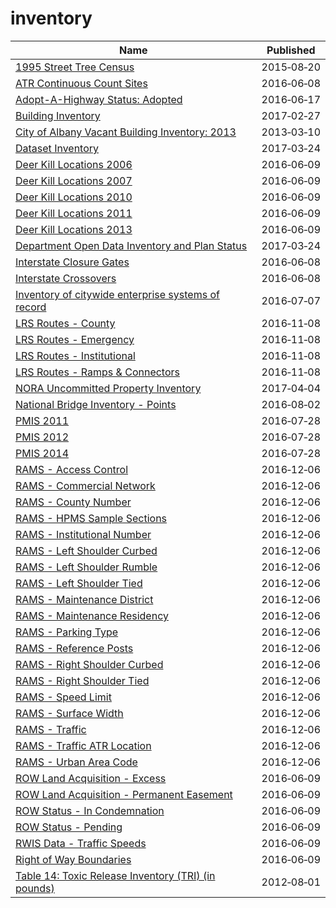 # inventory

Name | Published
---- | ---------
[1995 Street Tree Census](../datasets/kyad-zm4j.md) | 2015&#x2011;08&#x2011;20
[ATR Continuous Count Sites](../datasets/j7g2-w7xc.md) | 2016&#x2011;06&#x2011;08
[Adopt-A-Highway Status: Adopted](../datasets/a7dy-242q.md) | 2016&#x2011;06&#x2011;17
[Building Inventory](../datasets/utd5-tdr2.md) | 2017&#x2011;02&#x2011;27
[City of Albany Vacant Building Inventory: 2013](../datasets/nv2j-hmda.md) | 2013&#x2011;03&#x2011;10
[Dataset Inventory](../datasets/y8fp-fbf5.md) | 2017&#x2011;03&#x2011;24
[Deer Kill Locations 2006](../datasets/qu3k-zwp8.md) | 2016&#x2011;06&#x2011;09
[Deer Kill Locations 2007](../datasets/i2pa-xk8y.md) | 2016&#x2011;06&#x2011;09
[Deer Kill Locations 2010](../datasets/xcu6-b2ty.md) | 2016&#x2011;06&#x2011;09
[Deer Kill Locations 2011](../datasets/tffi-yvjr.md) | 2016&#x2011;06&#x2011;09
[Deer Kill Locations 2013](../datasets/gjb9-cjen.md) | 2016&#x2011;06&#x2011;09
[Department Open Data Inventory and Plan Status](../datasets/tzir-jbhj.md) | 2017&#x2011;03&#x2011;24
[Interstate Closure Gates](../datasets/25x6-mtdd.md) | 2016&#x2011;06&#x2011;08
[Interstate Crossovers](../datasets/u3nj-7s36.md) | 2016&#x2011;06&#x2011;08
[Inventory of citywide enterprise systems of record](../datasets/ebux-gcnq.md) | 2016&#x2011;07&#x2011;07
[LRS Routes - County](../datasets/mbr3-g4z3.md) | 2016&#x2011;11&#x2011;08
[LRS Routes - Emergency](../datasets/gr4b-twgm.md) | 2016&#x2011;11&#x2011;08
[LRS Routes - Institutional](../datasets/puz7-2jji.md) | 2016&#x2011;11&#x2011;08
[LRS Routes - Ramps & Connectors](../datasets/tjiu-7wn5.md) | 2016&#x2011;11&#x2011;08
[NORA Uncommitted Property Inventory](../datasets/5ktx-e9wc.md) | 2017&#x2011;04&#x2011;04
[National Bridge Inventory - Points](../datasets/idc9-ny42.md) | 2016&#x2011;08&#x2011;02
[PMIS 2011](../datasets/uxte-8pwb.md) | 2016&#x2011;07&#x2011;28
[PMIS 2012](../datasets/3kdi-g2dx.md) | 2016&#x2011;07&#x2011;28
[PMIS 2014](../datasets/66kf-n2cf.md) | 2016&#x2011;07&#x2011;28
[RAMS - Access Control](../datasets/9ehx-738h.md) | 2016&#x2011;12&#x2011;06
[RAMS - Commercial Network](../datasets/8k78-g739.md) | 2016&#x2011;12&#x2011;06
[RAMS - County Number](../datasets/qekk-46ub.md) | 2016&#x2011;12&#x2011;06
[RAMS - HPMS Sample Sections](../datasets/csec-w5z4.md) | 2016&#x2011;12&#x2011;06
[RAMS - Institutional Number](../datasets/mdc9-qh2x.md) | 2016&#x2011;12&#x2011;06
[RAMS - Left Shoulder Curbed](../datasets/4hd4-c29b.md) | 2016&#x2011;12&#x2011;06
[RAMS - Left Shoulder Rumble](../datasets/yba6-3ftt.md) | 2016&#x2011;12&#x2011;06
[RAMS - Left Shoulder Tied](../datasets/bqgj-ke6w.md) | 2016&#x2011;12&#x2011;06
[RAMS - Maintenance District](../datasets/tyzc-tyap.md) | 2016&#x2011;12&#x2011;06
[RAMS - Maintenance Residency](../datasets/5fbb-kt2v.md) | 2016&#x2011;12&#x2011;06
[RAMS - Parking Type](../datasets/6jbr-t2z7.md) | 2016&#x2011;12&#x2011;06
[RAMS - Reference Posts](../datasets/vitm-v5aq.md) | 2016&#x2011;12&#x2011;06
[RAMS - Right Shoulder Curbed](../datasets/rq8p-pukd.md) | 2016&#x2011;12&#x2011;06
[RAMS - Right Shoulder Tied](../datasets/mmda-skkx.md) | 2016&#x2011;12&#x2011;06
[RAMS - Speed Limit](../datasets/gvch-5jxi.md) | 2016&#x2011;12&#x2011;06
[RAMS - Surface Width](../datasets/6h43-35jm.md) | 2016&#x2011;12&#x2011;06
[RAMS - Traffic](../datasets/xn57-w4cv.md) | 2016&#x2011;12&#x2011;06
[RAMS - Traffic ATR Location](../datasets/iben-kk8i.md) | 2016&#x2011;12&#x2011;06
[RAMS - Urban Area Code](../datasets/8jn5-wpse.md) | 2016&#x2011;12&#x2011;06
[ROW Land Acquisition - Excess](../datasets/i9ip-shje.md) | 2016&#x2011;06&#x2011;09
[ROW Land Acquisition - Permanent Easement](../datasets/ajsz-rwr8.md) | 2016&#x2011;06&#x2011;09
[ROW Status - In Condemnation](../datasets/ruws-a9cb.md) | 2016&#x2011;06&#x2011;09
[ROW Status - Pending](../datasets/qmbe-jcrb.md) | 2016&#x2011;06&#x2011;09
[RWIS Data - Traffic Speeds](../datasets/am2d-jc37.md) | 2016&#x2011;06&#x2011;09
[Right of Way Boundaries](../datasets/gxay-aq2r.md) | 2016&#x2011;06&#x2011;09
[Table 14: Toxic Release Inventory (TRI) (in pounds)](../datasets/jhq5-pd3u.md) | 2012&#x2011;08&#x2011;01


